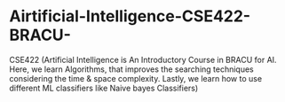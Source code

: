 # Airtificial-Intelligence-CSE422-BRACU-
CSE422 (Artificial Intelligence is An Introductory Course in BRACU for AI. Here, we learn Algorithms, that improves the searching techniques considering the time &amp; space complexity. Lastly, we learn how to use different ML classifiers like Naive bayes Classifiers) 
